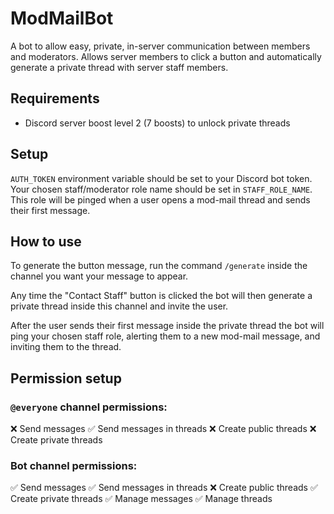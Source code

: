 # ModMailBot

A bot to allow easy, private, in-server communication between members and moderators. Allows server members to click a button and automatically generate a private thread with server staff members.

## Requirements

- Discord server boost level 2 (7 boosts) to unlock private threads

## Setup
`AUTH_TOKEN` environment variable should be set to your Discord bot token. Your chosen staff/moderator role name should be set in `STAFF_ROLE_NAME`. This role will be pinged when a user opens a mod-mail thread and sends their first message.

## How to use
To generate the button message, run the command `/generate` inside the channel you want your message to appear. 

Any time the "Contact Staff" button is clicked the bot will then generate a private thread inside this channel and invite the user.

After the user sends their first message inside the private thread the bot will ping your chosen staff role, alerting them to a new mod-mail message, and inviting them to the thread.

## Permission setup

### `@everyone` channel permissions:
❌ Send messages
✅ Send messages in threads
❌ Create public threads
❌ Create private threads

### Bot channel permissions:
✅ Send messages
✅ Send messages in threads
❌ Create public threads
✅ Create private threads
✅ Manage messages
✅ Manage threads

